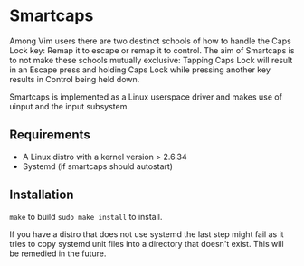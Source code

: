 Smartcaps 
========= 

Among Vim users there are two destinct schools of how to handle the Caps Lock
key: Remap it to escape or remap it to control.  The aim of Smartcaps is to not
make these schools mutually exclusive: Tapping Caps Lock will result in an
Escape press and holding Caps Lock while pressing another key results in
Control being held down.

Smartcaps is implemented as a Linux userspace driver and makes use of uinput
and the input subsystem.

Requirements
------------
* A Linux distro with a kernel version > 2.6.34
* Systemd (if smartcaps should autostart)

Installation
------------
`make` to build
`sudo make install` to install.

If you have a distro that does not use systemd the last step might fail as it
tries to copy systemd unit files into a directory that doesn't exist. This will
be remedied in the future.

